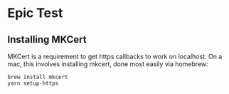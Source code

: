 # Epic Test

## Installing MKCert
MKCert is a requirement to get https callbacks to work on localhost. On a mac, this involves installing mkcert, done most easily via homebrew:
```
brew install mkcert
yarn setup-https
```